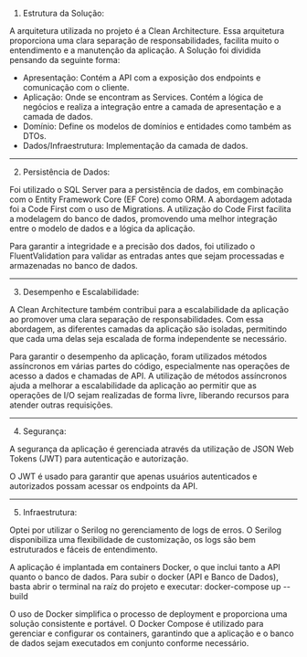  1. Estrutura da Solução: 

A arquitetura utilizada no projeto é a Clean Architecture. Essa arquitetura proporciona uma clara separação de responsabilidades, facilita muito o entendimento e a manutenção da aplicação.
A Solução foi dividida pensando da seguinte forma: 
- Apresentação: Contém a API com a exposição dos endpoints e comunicação com o cliente.
- Aplicação: Onde se encontram as Services. Contém a lógica de negócios e realiza a integração entre a camada de apresentação e a camada de dados.
- Domínio: Define os modelos de domínios e entidades como também as DTOs.
- Dados/Infraestrutura: Implementação da camada de dados.

--------------------------------------------------------------------------------------------------------------------------
 2. Persistência de Dados: 

Foi utilizado o SQL Server para a persistência de dados, em combinação com o Entity Framework Core (EF Core) como ORM. A abordagem adotada foi a Code First com o uso de Migrations.
A utilização do Code First facilita a modelagem do banco de dados, promovendo uma melhor integração entre o modelo de dados e a lógica da aplicação.

Para garantir a integridade e a precisão dos dados, foi utilizado o FluentValidation para validar as entradas antes que sejam processadas e armazenadas no banco de dados.

--------------------------------------------------------------------------------------------------------------------------
 3. Desempenho e Escalabilidade: 

A Clean Architecture também contribui para a escalabilidade da aplicação ao promover uma clara separação de responsabilidades.
Com essa abordagem, as diferentes camadas da aplicação são isoladas, permitindo que cada uma delas seja escalada de forma independente se necessário.

Para garantir o desempenho da aplicação, foram utilizados métodos assíncronos em várias partes do código, especialmente nas operações de acesso a dados e chamadas de API.
A utilização de métodos assíncronos ajuda a melhorar a escalabilidade da aplicação ao permitir que as operações de I/O sejam realizadas de forma livre, liberando recursos para atender outras requisições.

--------------------------------------------------------------------------------------------------------------------------
 4. Segurança: 

A segurança da aplicação é gerenciada através da utilização de JSON Web Tokens (JWT) para autenticação e autorização.

O JWT é usado para garantir que apenas usuários autenticados e autorizados possam acessar os endpoints da API. 

--------------------------------------------------------------------------------------------------------------------------
 5. Infraestrutura: 

Optei por utilizar o Serilog no gerenciamento de logs de erros. O Serilog disponibiliza uma flexibilidade de customização, os logs são bem estruturados e fáceis de entendimento.

A aplicação é implantada em containers Docker, o que inclui tanto a API quanto o banco de dados.
Para subir o docker (API e Banco de Dados), basta abrir o terminal na raíz do projeto e executar: docker-compose up --build

O uso de Docker simplifica o processo de deployment e proporciona uma solução consistente e portável.
O Docker Compose é utilizado para gerenciar e configurar os containers, garantindo que a aplicação e o banco de dados sejam executados em conjunto conforme necessário.

